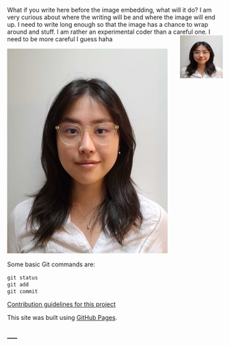 What if you write here before the image embedding, what will it do? I am very curious about where the writing will be and where the image will end up. I need to write long enough so that the image has a chance to wrap around and stuff. I am rather an experimental coder than a careful one. I need to be more careful I guess haha <img align="right" width="100" height="100" src="https://raw.githubusercontent.com/iggyim/egunim/main/images/HeadShot_mod.jpg">


![This is an image](https://raw.githubusercontent.com/iggyim/egunim/main/images/HeadShot_mod.jpg)

Some basic Git commands are:
```
git status
git add
git commit
```

[Contribution guidelines for this project](https://iggyim.github.io/photography/)

This site was built using [GitHub Pages](https://pages.github.com/).

### ___
